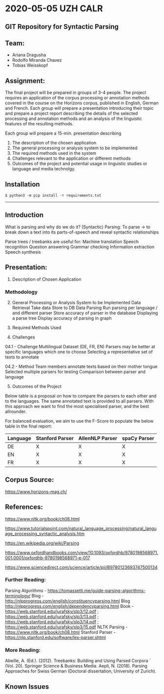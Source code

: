 # 2020-05-05 UZH CALR

## GIT Repository for Syntactic Parsing

## Team:

- Ariana Dragusha
- Rodolfo Miranda Chavez
- Tobias Weisskopf

## Assignment:

The final project will be prepared in groups of 3-4 people. The project requires an application
of the corpus processing or annotation methods covered in the course on the Horizons
corpus, published in English, German and French. Each group will prepare a presentation
introducing their topic and prepare a project report describing the details of the selected
processing and annotation methods and an analysis of the linguistic features of the resulting
methods.


Each group will prepare a 15-min. presentation describing
1. The description of the chosen application
2. The general processing or analysis system to be implemented
3. The required methods used in the system
4. Challenges relevant to the application or different methods
5. Outcomes of the project and potential usage in linguistic studies or language and
media technolgy.


## Installation

```
$ python3 -m pip install -r requirements.txt
```
---

## Introduction
What is parsing and why do we do it?
  (Syntactic) Parsing:
    To parse -> to break down a text into its parts-of-speech 
    and reveal syntactic relationships

  Parse trees / treebanks are useful for:
    Machine translation
    Speech recognition
    Question answering
    Grammar checking
    Information extraction
    Speech synthesis
    

## Presentation:

01. Description of Chosen Application




### Methodology

02. General Processing or Analysis System to be Implemented
  Data Retrieval
    Take data
    Store to DB
  Data Parsing
    Run parsing per language / and different parser
    Store accuracy of parser in the database
    Displaying a parse tree
    Display accuracy of parsing in graph

03. Required Methods Used

04. Challenges

04.1 - Challenge
    Multilingual Dataset (DE, FR, EN)
    Parsers may be better at specific languages which one to choose
    Selecting a representative set of texts to annotate
    
04.2 - Method
    Team members annotate texts based on their mother tongue
    Selected multiple parsers for testing
    Comparison between parser and language

05. Outcomes of the Project

Below table is a proposal on how to compare the parsers to each other and to the languages.
The same annotated text is provided to all parsers. With this approach we want to find the most specialised parser, and the best allrounder.

For balanced evaluation, we aim to use the F-Score to populate the below table in the final report:

Language | Stanford Parser | AllenNLP Parser | spaCy Parser 
---------|-----------------|-----------------|-------------
DE|X|X|X
EN|X|X|X
FR|X|X|X

    
## Corpus Source: 

https://www.horizons-mag.ch/

## References:

https://www.nltk.org/book/ch08.html

https://www.tutorialspoint.com/natural_language_processing/natural_language_processing_syntactic_analysis.htm

https://en.wikipedia.org/wiki/Parsing

https://www.oxfordhandbooks.com/view/10.1093/oxfordhb/9780198568971.001.0001/oxfordhb-9780198568971-e-017

https://www.sciencedirect.com/science/article/pii/B9780123693747500134

### Further Reading:

Parsing Algorithms - https://tomassetti.me/guide-parsing-algorithms-terminology/
Blog - http://nlpprogress.com/english/constituencyparsing.html 
Blog http://nlpprogress.com/english/dependencyparsing.html 
Book - https://web.stanford.edu/jurafsky/slp3/12.pdf ; https://web.stanford.edu/jurafsky/slp3/13.pdf ; https://web.stanford.edu/jurafsky/slp3/14.pdf ; https://web.stanford.edu/jurafsky/slp3/15.pdf
NLTK Parsing - https://www.nltk.org/book/ch08.html
Stanford Parser - https://nlp.stanford.edu/software/lex-parser.shtml

### More Reading:

Abeille, A. (Ed.). (2012). Treebanks: Building and Using Parsed Corpora ´ (Vol. 20). Springer Science & Business Media. Aepli, N. (2018). Parsing Approaches for Swiss German (Doctoral dissertation, University of Zurich).

## Known Issues





